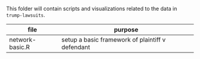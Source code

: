 This folder will contain scripts and visualizations related to the data in `trump-lawsuits`.

file | purpose 
--------|-------------
network-basic.R | setup a basic framework of plaintiff v defendant